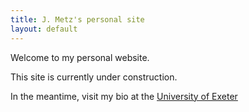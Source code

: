 ```yaml
---
title: J. Metz's personal site
layout: default
---
```


Welcome to my personal website. 

This site is currently under construction. 

In the meantime, visit my bio at the [University of Exeter](http://www.exeter.ac.uk/biomedicalhub/team/drjeremymetz/)
